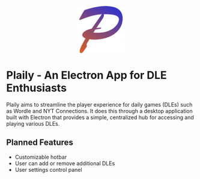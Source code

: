 <p align="center">
  <img src="/src/icons/pnglogo.png" width=25%>
</p>

# Plaily - An Electron App for DLE Enthusiasts
Plaily aims to streamline the player experience for daily games (DLEs) such as Wordle and NYT Connections. It does this through a desktop application built with Electron that provides a simple, centralized hub for accessing and playing various DLEs.

## Planned Features
- Customizable hotbar
- User can add or remove additional DLEs
- User settings control panel

